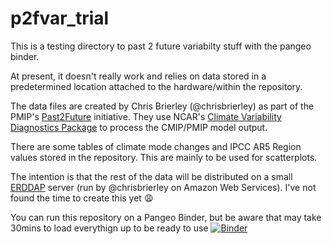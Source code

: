 # p2fvar_trial
This is a testing directory to past 2 future variabilty stuff with the pangeo binder. 

At present, it doesn't really work and relies on data stored in a predetermined location attached to the hardware/within the repository. 

The data files are created by Chris Brierley (@chrisbrierley) as part of the PMIP's [Past2Future](www.past2future.org]) initiative. They use NCAR's [Climate Variability Diagnostics Package](http://www.cesm.ucar.edu/working_groups/CVC/cvdp) to process the CMIP/PMIP model output.

There are some tables of climate mode changes and IPCC AR5 Region values stored in the repository. This are mainly to be used for scatterplots.

The intention is that the rest of the data will be distributed on a small [ERDDAP](https://coastwatch.pfeg.noaa.gov/erddap/download/setup.html) server (run by @chrisbrierley on Amazon Web Services). I've not found the time to create this yet :weary:

You can run this repository on a Pangeo Binder, but be aware that may take 30mins to load everythign up to be ready to use
[![Binder](https://binder.pangeo.io/badge_logo.svg)](https://binder.pangeo.io/v2/gh/chrisbrierley/p2fvar_trial/master)
